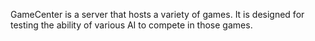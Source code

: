 GameCenter is a server that hosts a variety of games. It is designed for testing
the ability of various AI to compete in those games.
